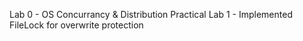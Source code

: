 Lab 0 - OS Concurrancy & Distribution Practical
Lab 1 - Implemented FileLock for overwrite protection